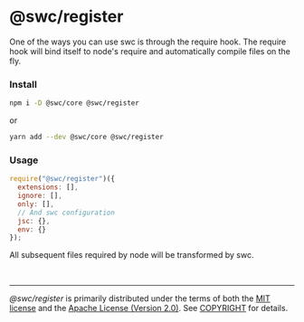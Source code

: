 @swc/register
========
One of the ways you can use swc is through the require hook. The require hook
will bind itself to node's require and automatically compile files on the fly.

### Install
```bash
npm i -D @swc/core @swc/register
```

or

```bash
yarn add --dev @swc/core @swc/register
```

### Usage

```js
require("@swc/register")({
  extensions: [],
  ignore: [],
  only: [],
  // And swc configuration
  jsc: {},
  env: {}
});
```

All subsequent files required by node will be transformed by swc.

&nbsp;

--------
*@swc/register* is primarily distributed under the terms of both the [MIT
license] and the [Apache License (Version 2.0)]. See [COPYRIGHT] for details.

[MIT license]: LICENSE-MIT
[Apache License (Version 2.0)]: LICENSE-APACHE
[COPYRIGHT]: COPYRIGHT

